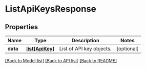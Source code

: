 # ListApiKeysResponse

## Properties
Name | Type | Description | Notes
------------ | ------------- | ------------- | -------------
**data** | [**list[ApiKey]**](ApiKey.md) | List of API key objects. | [optional] 

[[Back to Model list]](../README.md#documentation-for-models) [[Back to API list]](../README.md#documentation-for-api-endpoints) [[Back to README]](../README.md)


